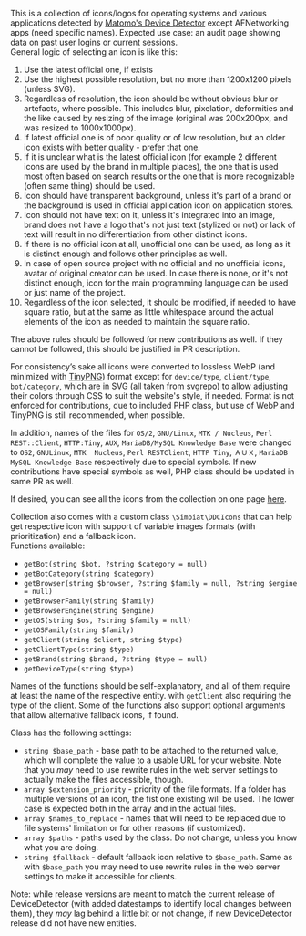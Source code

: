 This is a collection of icons/logos for operating systems and various applications detected by [Matomo's Device Detector](https://github.com/matomo-org/device-detector) except AFNetworking apps (need specific names). Expected use case: an audit page showing data on past user logins or current sessions.  
General logic of selecting an icon is like this:

1. Use the latest official one, if exists
2. Use the highest possible resolution, but no more than 1200x1200 pixels (unless SVG).
3. Regardless of resolution, the icon should be without obvious blur or artefacts, where possible. This includes blur, pixelation, deformities and the like caused by resizing of the image (original was 200x200px, and was resized to 1000x1000px).
4. If latest official one is of poor quality or of low resolution, but an older icon exists with better quality - prefer that one.
5. If it is unclear what is the latest official icon (for example 2 different icons are used by the brand in multiple places), the one that is used most often based on search results or the one that is more recognizable (often same thing) should be used.
6. Icon should have transparent background, unless it's part of a brand or the background is used in official application icon on application stores.
7. Icon should not have text on it, unless it's integrated into an image, brand does not have a logo that's not just text (stylized or not) or lack of text will result in no differentiation from other distinct icons.
8. If there is no official icon at all, unofficial one can be used, as long as it is distinct enough and follows other principles as well.
9. In case of open source project with no official and no unofficial icons, avatar of original creator can be used. In case there is none, or it's not distinct enough, icon for the main programming language can be used or just name of the project.
10. Regardless of the icon selected, it should be modified, if needed to have square ratio, but at the same as little whitespace around the actual elements of the icon as needed to maintain the square ratio.

The above rules should be followed for new contributions as well. If they cannot be followed, this should be justified in PR description.

For consistency’s sake all icons were converted to lossless WebP (and minimized with [TinyPNG](https://tinypng.com)) format except for `device/type`, `client/type`, `bot/category`, which are in SVG (all taken from [svgrepo](https://www.svgrepo.com/)) to allow adjusting their colors through CSS to suit the website's style, if needed. Format is not enforced for contributions, due to included PHP class, but use of WebP and TinyPNG is still recommended, when possible.

In addition, names of the files for `OS/2`, `GNU/Linux`, `MTK / Nucleus`, `Perl REST::Client`, `HTTP:Tiny`, `AUX`, `MariaDB/MySQL Knowledge Base` were changed to `OS2`, `GNULinux`, `MTK  Nucleus`, `Perl RESTClient`, `HTTP Tiny`, `ＡＵＸ`, `MariaDB MySQL Knowledge Base` respectively due to special symbols. If new contributions have special symbols as well, PHP class should be updated in same PR as well.

If desired, you can see all the icons from the collection on one page [here](https://www.simbiat.eu/simplepages/devicedetector/).

Collection also comes with a custom class `\Simbiat\DDCIcons` that can help get respective icon with support of variable images formats (with prioritization) and a fallback icon.  
Functions available:

- `getBot(string $bot, ?string $category = null)`
- `getBotCategory(string $category)`
- `getBrowser(string $browser, ?string $family = null, ?string $engine = null)`
- `getBrowserFamily(string $family)`
- `getBrowserEngine(string $engine)`
- `getOS(string $os, ?string $family = null)`
- `getOSFamily(string $family)`
- `getClient(string $client, string $type)`
- `getClientType(string $type)`
- `getBrand(string $brand, ?string $type = null)`
- `getDeviceType(string $type)`

Names of the functions should be self-explanatory, and all of them require at least the name of the respective entity. with `getClient` also requiring the type of the client. Some of the functions also support optional arguments that allow alternative fallback icons, if found.

Class has the following settings:

- `string $base_path` - base path to be attached to the returned value, which will complete the value to a usable URL for your website. Note that you _may_ need to use rewrite rules in the web server settings to actually make the files accessible, though.
- `array $extension_priority` - priority of the file formats. If a folder has multiple versions of an icon, the fist one existing will be used. The lower case is expected both in the array and in the actual files.
- `array $names_to_replace` - names that will need to be replaced due to file systems' limitation or for other reasons (if customized).
- `array $paths` - paths used by the class. Do not change, unless you know what you are doing.
- `string $fallback` - default fallback icon relative to `$base_path`. Same as with `$base_path` you may need to use rewrite rules in the web server settings to make it accessible for clients.

Note: while release versions are meant to match the current release of DeviceDetector (with added datestamps to identify local changes between them), they _may_ lag behind a little bit or not change, if new DeviceDetector release did not have new entities.